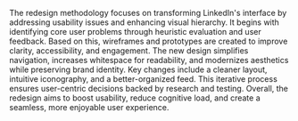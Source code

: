 The redesign methodology focuses on transforming LinkedIn's interface by addressing usability issues and enhancing visual hierarchy. It begins with identifying core user problems through heuristic evaluation and user feedback. Based on this, wireframes and prototypes are created to improve clarity, accessibility, and engagement. The new design simplifies navigation, increases whitespace for readability, and modernizes aesthetics while preserving brand identity. Key changes include a cleaner layout, intuitive iconography, and a better-organized feed. 
This iterative process ensures user-centric decisions backed by research and testing. Overall, the redesign aims to boost usability, reduce cognitive load, and create a seamless, more enjoyable user experience.
